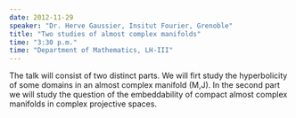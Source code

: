 ```yaml
---
date: 2012-11-29
speaker: "Dr. Herve Gaussier, Insitut Fourier, Grenoble"
title: "Two studies of almost complex manifolds"
time: "3:30 p.m." 
time: "Department of Mathematics, LH-III"
---
```

The talk will consist of two distinct parts. We will firt study the hyperbolicity of some domains in an almost complex manifold (M,J). In the second part we will study the question of the embeddability of compact almost complex manifolds in complex projective spaces.
